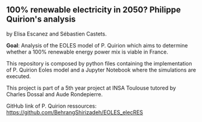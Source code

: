 100% renewable electricity in 2050? Philippe Quirion's analysis
---

by Elisa Escanez and Sébastien Castets.

**Goal**: Analysis of the EOLES model of P. Quirion which aims to determine whether a 100% renewable energy power mix is viable in France. 

This repository is composed by python files containing the implementation of P. Quirion Eoles model and a Jupyter Notebook where the simulations are executed.

This project is part of a 5th year project at INSA Toulouse tutored by Charles Dossal and Aude Rondepierre.

GitHub link of P. Quirion ressources: https://github.com/BehrangShirizadeh/EOLES_elecRES